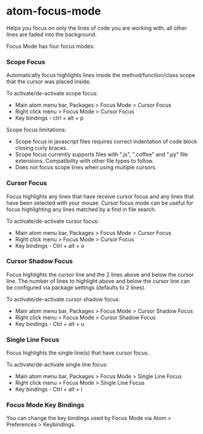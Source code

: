 # atom-focus-mode

Helps you focus on only the lines of code you are working with, all other lines are faded into the background.

Focus Mode has four focus modes:

### Scope Focus

Automatically focus highlights lines inside the method/function/class scope that the cursor was placed inside.

To activate/de-activate scope focus:

* Main atom menu bar, Packages > Focus Mode > Cursor Focus
* Right click menu > Focus Mode > Cursor Focus
* Key bindings - ctrl + alt + p

Scope focus limitations:

* Scope focus in javascript files requires correct indentation of code block closing curly braces.
* Scope focus currently supports files with ".js", ".coffee" and ".py" file extensions. Compatibility with other file types to follow.
* Does not focus scope lines when using multiple cursors.


### Cursor Focus

Focus highlights any lines that have receive cursor focus and any lines that have been selected with your mouse.
Cursor focus mode can be useful for focus highlighting any lines matched by a find in file search.

To activate/de-activate cursor focus:

* Main atom menu bar, Packages > Focus Mode > Cursor Focus
* Right click menu > Focus Mode > Cursor Focus
* Key bindings - Ctrl + alt + o


### Cursor Shadow Focus

Focus highlights the cursor line and the 2 lines above and below the cursor line. The number of lines to highlight above and below the cursor line can be configured via package settings (defaults to 2 lines).

To activate/de-activate cursor shadow focus:

* Main atom menu bar, Packages > Focus Mode > Cursor Shadow Focus
* Right click menu > Focus Mode > Cursor Shadow Focus
* Key bindings - Ctrl + alt + u


### Single Line Focus

Focus highlights the single line(s) that have cursor focus.

To activate/de-activate single line focus:

* Main atom menu bar, Packages > Focus Mode > Single Line Focus
* Right click menu > Focus Mode > Single Line Focus
* Key bindings - Ctrl + alt + i


### Focus Mode Key Bindings

You can change the key bindings used by Focus Mode via Atom > Preferences > Keybindings.

